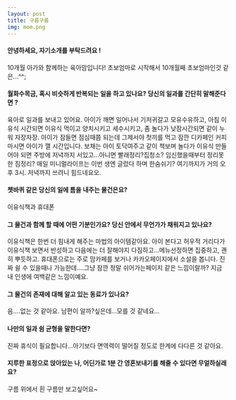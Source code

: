 ```yaml
---
layout: post
title: 구름구름
img: mom.png 
---
```



#### 안녕하세요, 자기소개를 부탁드려요 !

10개월 아가와 함께하는 육아맘입니다! 초보엄마로 시작해서 10개월째 초보엄마인것 같은...^^;

#### 월화수목금, 혹시 비슷하게 반복되는 일을 하고 있나요? 당신의 일과를 간단히 말해준다면 ?

육아로 일과를 보내고 있어요. 아이가 깨면 일어나서 기저귀갈고 모유수유하고, 아침 이유식 시간되면 이유식 먹이고 양치시키고 세수시키고, 좀 놀다가 낮잠시간되면 같이 누워 자장자장. 아이가 잠들면 점심때쯤 되는데 그제서야 첫끼를 먹고 잠깐 디카페인 커피마시면 아이가 깰 시간입니다. 보채는 아이 토닥여주고 같이 책보며 놀다가 이유식 만들어야 되면 주방에 저녁까지 서있고...아니면 빨래정리?집청소? 임신했을때부터 정리못한 짐정리? 매일 미니멀라이프는 이번 생엔 글렀다 하며 한숨쉬기? 여기까지가 거의 오후 3시. 저녁까지 쓰려니 힘드네요오.

#### 쳇바퀴 같은 당신의 일에 틈을 내주는 물건은요?

이유식책과 휴대폰

#### 그 물건과 함께 할 때에 어떤 기분인가요? 당신 안에서 무언가가 채워지고 있나요?

이유식책은 한번 더 힘내게 해주는 마법의 아이템같아요. 아이 본다고 허우적 거리다가 이유식책 보면서 반성하고 다음에는 더 잘해야지 다짐하고...메뉴선정하면 집중하고, 괜히 뿌듯하고.
휴대폰으로는 주로 맘카페를 보거나 카카오페이지에서 소설을 봅니다. 진짜 쉴 수 있을때나 가능한데....그냥 잠깐 정말 쉬어가는페이지 같은 느낌이랄까? 지금 내 인생에 여백같은 느낌이예요.

#### 그 물건의 존재에 대해 알고 있는 동료가 있나요?

음....없는 것 같아요.  남편이 알까?싶은데...모를 것 같네요...

#### 나만의 일과 쉼 균형을 말한다면?

진짜 휴식이 필요합니다...아기보다 면역력이 떨어질  정도로 한계에 다다른 것 같아요.

#### 지루한 표정으로 앉아있는 나, 어딘가로 1분 간 영혼보내기를 해줄 수 있다면 무얼하실래요?

구름 위에서 흰 구름만 보고싶어요~
